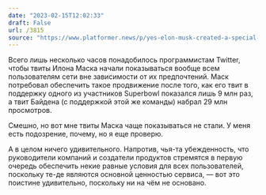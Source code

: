 ```yaml
---
date: "2023-02-15T12:02:33"
draft: False
url: /3815
source: "https://www.platformer.news/p/yes-elon-musk-created-a-special-system"
---
```


Всего лишь несколько часов понадобилось программистам Twitter, чтобы твиты Илона Маска начали показываться вообще всем пользователям сети вне зависимости от их предпочтений. Маск потребовал обеспечить такое продвижение после того, как его твит в поддержку одного из участников Superbowl показался лишь 9 млн раз, а твит Байдена (с поддержкой этой же команды) набрал 29 млн просмотров.

Смешно, но вот мне твиты Маска чаще показываться не стали. У меня есть подозрение, почему, но я еще проверю.

А в целом ничего удивительного. Напротив, чья-та убежденность, что руководители компаний и создатели продуктов стремятся в первую очередь обеспечить некие равные условия для всех пользователей, поскольку те-де являются основной ценностью сервиса, — вот это поистине удивительно, поскольку ни на чём не основано.
